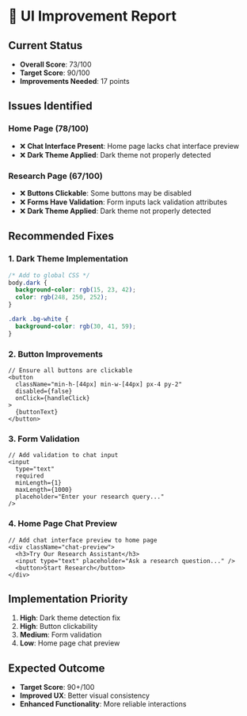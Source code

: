 
# 🎨 UI Improvement Report

## Current Status
- **Overall Score**: 73/100
- **Target Score**: 90/100
- **Improvements Needed**: 17 points

## Issues Identified

### Home Page (78/100)
- ❌ **Chat Interface Present**: Home page lacks chat interface preview
- ❌ **Dark Theme Applied**: Dark theme not properly detected

### Research Page (67/100)
- ❌ **Buttons Clickable**: Some buttons may be disabled
- ❌ **Forms Have Validation**: Form inputs lack validation attributes
- ❌ **Dark Theme Applied**: Dark theme not properly detected

## Recommended Fixes

### 1. Dark Theme Implementation
```css
/* Add to global CSS */
body.dark {
  background-color: rgb(15, 23, 42);
  color: rgb(248, 250, 252);
}

.dark .bg-white {
  background-color: rgb(30, 41, 59);
}
```

### 2. Button Improvements
```tsx
// Ensure all buttons are clickable
<button 
  className="min-h-[44px] min-w-[44px] px-4 py-2"
  disabled={false}
  onClick={handleClick}
>
  {buttonText}
</button>
```

### 3. Form Validation
```tsx
// Add validation to chat input
<input
  type="text"
  required
  minLength={1}
  maxLength={1000}
  placeholder="Enter your research query..."
/>
```

### 4. Home Page Chat Preview
```tsx
// Add chat interface preview to home page
<div className="chat-preview">
  <h3>Try Our Research Assistant</h3>
  <input type="text" placeholder="Ask a research question..." />
  <button>Start Research</button>
</div>
```

## Implementation Priority
1. **High**: Dark theme detection fix
2. **High**: Button clickability
3. **Medium**: Form validation
4. **Low**: Home page chat preview

## Expected Outcome
- **Target Score**: 90+/100
- **Improved UX**: Better visual consistency
- **Enhanced Functionality**: More reliable interactions
